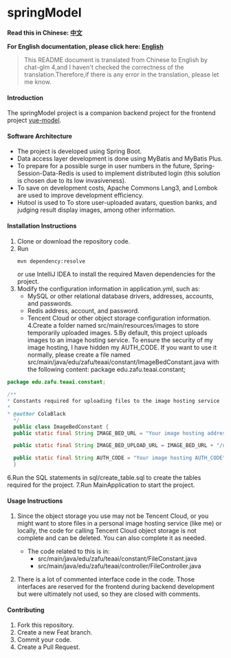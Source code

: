 # springModel

**Read this in Chinese: [中文](README.md)**

**For English documentation, please click here: [English](README_en.md)**

> This README document is translated from Chinese to English by chat-glm 4,and I haven't checked the correctness of the translation.Therefore,if there is any error in the translation, please let me know.

#### Introduction
The springModel project is a companion backend project for the frontend project [vue-model](https://gitee.com/colablack/vue-model).

#### Software Architecture

- The project is developed using Spring Boot.
- Data access layer development is done using MyBatis and MyBatis Plus.
- To prepare for a possible surge in user numbers in the future, Spring-Session-Data-Redis is used to implement distributed login (this solution is chosen due to its low invasiveness).
- To save on development costs, Apache Commons Lang3, and Lombok are used to improve development efficiency.
- Hutool is used to To store user-uploaded avatars, question banks, and judging result display images, among other information.

#### Installation Instructions

1. Clone or download the repository code.
2. Run
    ```bash
    mvn dependency:resolve
    ```
   or use IntelliJ IDEA to install the required Maven dependencies for the project.
3. Modify the configuration information in application.yml, such as:
    - MySQL or other relational database drivers, addresses, accounts, and passwords.
    - Redis address, account, and password.
    - Tencent Cloud or other object storage configuration information.
4.Create a folder named src/main/resources/images to store temporarily uploaded images.
5.By default, this project uploads images to an image hosting service. To ensure the security of my image hosting, I have hidden my AUTH_CODE. If you want to use it normally, please create a file named src/main/java/edu/zafu/teaai/constant/ImageBedConstant.java with the following content:
package edu.zafu.teaai.constant;
```java
package edu.zafu.teaai.constant;

/**
* Constants required for uploading files to the image hosting service
*
* @author ColaBlack
  */
  public class ImageBedConstant {
  public static final String IMAGE_BED_URL = "Your image hosting address";

  public static final String IMAGE_BED_UPLOAD_URL = IMAGE_BED_URL + "/upload";

  public static final String AUTH_CODE = "Your image hosting AUTH_CODE";
  }
  ```
6.Run the SQL statements in sql/create_table.sql to create the tables required for the project.
7.Run MainApplication to start the project.

#### Usage Instructions

1. Since the object storage you use may not be Tencent Cloud, or you might want to store files in a personal image hosting service (like me) or locally, the code for calling Tencent Cloud object storage is not complete and can be deleted. You can also complete it as needed.
    - The code related to this is in:
        - src/main/java/edu/zafu/teaai/constant/FileConstant.java
        - src/main/java/edu/zafu/teaai/controller/FileController.java

2. There is a lot of commented interface code in the code. Those interfaces are reserved for the frontend during backend development but were ultimately not used, so they are closed with comments.

#### Contributing

1. Fork this repository.
2. Create a new Feat branch.
3. Commit your code.
4. Create a Pull Request.
